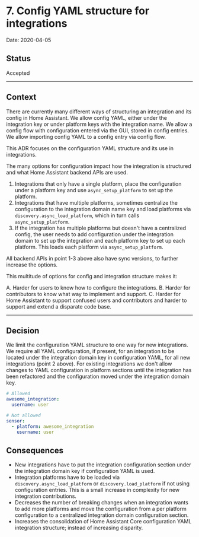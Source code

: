 # 7. Config YAML structure for integrations

Date: 2020-04-05

## Status

Accepted

---

## Context

There are currently many different ways of structuring an integration and its config in Home Assistant. We allow config YAML, either under the integration key or under platform keys with the integration name. We allow a config flow with configuration entered via the GUI, stored in config entries. We allow importing config YAML to a config entry via config flow.

This ADR focuses on the configuration YAML structure and its use in integrations.

The many options for configuration impact how the integration is structured and what Home Assistant backend APIs are used.

1. Integrations that only have a single platform, place the configuration under a platform key and use `async_setup_platform` to set up the platform.
2. Integrations that have multiple platforms, sometimes centralize the configuration to the integration domain name key and load platforms via `discovery.async_load_platform`, which in turn calls `async_setup_platform`.
3. If the integration has multiple platforms but doesn't have a centralized config, the user needs to add configuration under the integration domain to set up the integration and each platform key to set up each platform. This loads each platform via `async_setup_platform`.

All backend APIs in point 1-3 above also have sync versions, to further increase the options.

This multitude of options for config and integration structure makes it:

A. Harder for users to know how to configure the integrations.
B. Harder for contributors to know what way to implement and support.
C. Harder for Home Assistant to support confused users and contributors and harder to support and extend a disparate code base.

---

## Decision

We limit the configuration YAML structure to one way for new integrations. We require all YAML configuration, if present, for an integration to be located under the integration domain key in configuration YAML, for all new integrations (point 2 above).
For existing integrations we don't allow changes to YAML configuration in platform sections until the integration has been refactored and the configuration moved under the integration domain key.

```yaml
# Allowed
awesome_integration:
  username: user

# Not allowed
sensor:
  - platform: awesome_integration
    username: user
```

## Consequences

- New integrations have to put the integration configuration section under the integration domain key if configuration YAML is used.
- Integration platforms have to be loaded via `discovery.async_load_platform` or `discovery.load_platform` if not using configuration entries. This is a small increase in complexity for new integration contributions.
- Decreases the number of breaking changes when an integration wants to add more platforms and move the configuration from a per platform configuration to a centralized integration domain configuration section.
- Increases the consolidation of Home Assistant Core configuration YAML integration structure; instead of increasing disparity.
